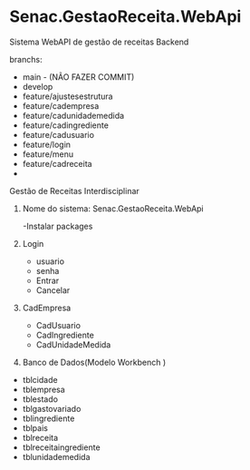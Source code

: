 # Senac.GestaoReceita.WebApi
Sistema WebAPI de gestão de receitas
Backend


branchs:
- main - (NÃO FAZER COMMIT)
- develop
- feature/ajustesestrutura
- feature/cadempresa
- feature/cadunidademedida
- feature/cadingrediente
- feature/cadusuario
- feature/login
- feature/menu
- feature/cadreceita
-

Gestão de Receitas Interdisciplinar
1. Nome do sistema: Senac.GestaoReceita.WebApi

   -Instalar packages
   
2. Login 
   - usuario
   - senha
    - Entrar
    - Cancelar
	   
4. CadEmpresa
   - CadUsuario
   - CadIngrediente
   - CadUnidadeMedida

5. Banco de Dados(Modelo Workbench )   
   
- tblcidade
- tblempresa
- tblestado
- tblgastovariado
- tblingrediente
- tblpais
- tblreceita
- tblreceitaingrediente
- tblunidademedida





